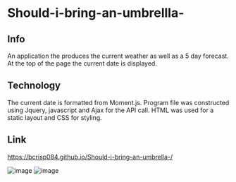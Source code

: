 # Should-i-bring-an-umbrellla-


## Info
An application the produces the current weather as well as a 5 day forecast. At the top of the page
the current date is displayed. 

## Technology
The current date is formatted from Moment.js. Program file was constructed using Jquery, javascript and
Ajax for the API call. HTML was used for a static layout and CSS for styling. 



## Link
https://bcrisp084.github.io/Should-i-bring-an-umbrella-/


![image](https://user-images.githubusercontent.com/73912705/105560104-e5a29800-5ce0-11eb-8556-675d9f9f8228.png)
![image](https://user-images.githubusercontent.com/73912705/105783879-90b38b80-5f45-11eb-8163-6b39b54972db.png)
